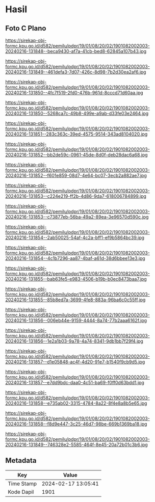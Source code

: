 # Hasil

## Foto C Plano

https://sirekap-obj-formc.kpu.go.id/d582/pemilu/pdpr/19/01/08/20/02/1901082002003-20240216-131848--beca9430-af7a-41cb-bed8-62845a107b43.jpg

https://sirekap-obj-formc.kpu.go.id/d582/pemilu/pdpr/19/01/08/20/02/1901082002003-20240216-131849--461defa3-7d07-426c-8d98-7b2d30ea2af6.jpg

https://sirekap-obj-formc.kpu.go.id/d582/pemilu/pdpr/19/01/08/20/02/1901082002003-20240216-131850--4fc7f519-2fd0-476b-961d-8cccd71d60aa.jpg

https://sirekap-obj-formc.kpu.go.id/d582/pemilu/pdpr/19/01/08/20/02/1901082002003-20240216-131850--5268ca7c-49b8-499e-a9ab-d33fe03e2464.jpg

https://sirekap-obj-formc.kpu.go.id/d582/pemilu/pdpr/19/01/08/20/02/1901082002003-20240216-131851--283c363c-39ed-4575-9514-343ad8104020.jpg

https://sirekap-obj-formc.kpu.go.id/d582/pemilu/pdpr/19/01/08/20/02/1901082002003-20240216-131852--bb2de59c-0961-45de-8d0f-deb28dac6a68.jpg

https://sirekap-obj-formc.kpu.go.id/d582/pemilu/pdpr/19/01/08/20/02/1901082002003-20240216-131852--f601e859-08d7-4e64-bc07-3ecb2a882ae7.jpg

https://sirekap-obj-formc.kpu.go.id/d582/pemilu/pdpr/19/01/08/20/02/1901082002003-20240216-131853--c224e219-ff2b-4d86-9da7-618006784899.jpg

https://sirekap-obj-formc.kpu.go.id/d582/pemilu/pdpr/19/01/08/20/02/1901082002003-20240216-131853--c73877eb-56ba-49a2-89ea-3e96570d590c.jpg

https://sirekap-obj-formc.kpu.go.id/d582/pemilu/pdpr/19/01/08/20/02/1901082002003-20240216-131854--2ab50025-54af-4c2a-bff1-ef9b5864bc39.jpg

https://sirekap-obj-formc.kpu.go.id/d582/pemilu/pdpr/19/01/08/20/02/1901082002003-20240216-131854--4c1b7296-aa87-4baf-a61d-38d6bbee13e3.jpg

https://sirekap-obj-formc.kpu.go.id/d582/pemilu/pdpr/19/01/08/20/02/1901082002003-20240216-131855--bab63fe5-e983-4506-b19b-b0ec8473baa7.jpg

https://sirekap-obj-formc.kpu.go.id/d582/pemilu/pdpr/19/01/08/20/02/1901082002003-20240216-131855--85b8ed7a-3699-4fe8-883a-96ba6c0c55ff.jpg

https://sirekap-obj-formc.kpu.go.id/d582/pemilu/pdpr/19/01/08/20/02/1901082002003-20240216-131856--006eb44e-9159-4444-8a74-77b2aaa6162f.jpg

https://sirekap-obj-formc.kpu.go.id/d582/pemilu/pdpr/19/01/08/20/02/1901082002003-20240216-131856--1e2a1b03-9a78-4a74-8341-9db1bb7f29f4.jpg

https://sirekap-obj-formc.kpu.go.id/d582/pemilu/pdpr/19/01/08/20/02/1901082002003-20240216-131857--d1e05848-ac4f-4d20-91e7-b1540f9cb9d5.jpg

https://sirekap-obj-formc.kpu.go.id/d582/pemilu/pdpr/19/01/08/20/02/1901082002003-20240216-131857--e7dd9bdc-daa0-4c51-ba69-f0ff0d63bdd1.jpg

https://sirekap-obj-formc.kpu.go.id/d582/pemilu/pdpr/19/01/08/20/02/1901082002003-20240216-131858--e735ab02-3315-4784-8a22-8f4e8a8b5e65.jpg

https://sirekap-obj-formc.kpu.go.id/d582/pemilu/pdpr/19/01/08/20/02/1901082002003-20240216-131858--f8d9e447-3c25-46d7-98be-669b1369ba18.jpg

https://sirekap-obj-formc.kpu.go.id/d582/pemilu/pdpr/19/01/08/20/02/1901082002003-20240216-131849--746328e2-5585-464f-8e45-20a72b01c3b6.jpg


## Metadata

| Key        | Value               |
| ---------- | ------------------- |
| Time Stamp | 2024-02-17 13:05:41 |
| Kode Dapil | 1901                |



